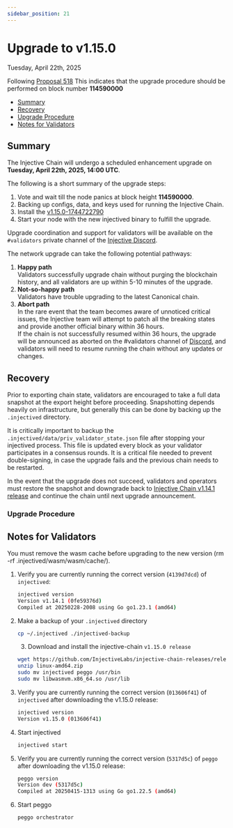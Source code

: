 ```yaml
---
sidebar_position: 21
---
```


# Upgrade to v1.15.0

Tuesday, April 22th, 2025

Following [Proposal 518](https://injhub.com/proposals/518) This indicates that the upgrade procedure should be performed on block number **114590000**

* [Summary](#summary)
* [Recovery](#recovery)
* [Upgrade Procedure](#upgrade-procedure)
* [Notes for Validators](#notes-for-validators)

## Summary

The Injective Chain will undergo a scheduled enhancement upgrade on **Tuesday, April 22th, 2025, 14:00 UTC**.

The following is a short summary of the upgrade steps:

1. Vote and wait till the node panics at block height **114590000**.
2. Backing up configs, data, and keys used for running the Injective Chain.
3. Install the [v1.15.0-1744722790](https://github.com/InjectiveLabs/injective-chain-releases/releases/tag/v1.15.0-1744722790)
4. Start your node with the new injectived binary to fulfill the upgrade.

Upgrade coordination and support for validators will be available on the `#validators` private channel of the [Injective Discord](https://discord.gg/injective).

The network upgrade can take the following potential pathways:

1. **Happy path**\
   Validators successfully upgrade chain without purging the blockchain history, and all validators are up within 5-10 minutes of the upgrade.
2. **Not-so-happy path**\
   Validators have trouble upgrading to the latest Canonical chain.
3. **Abort path**\
   In the rare event that the team becomes aware of unnoticed critical issues, the Injective team will attempt to patch all the breaking states and provide another official binary within 36 hours.\
   If the chain is not successfully resumed within 36 hours, the upgrade will be announced as aborted on the #validators channel of [Discord](https://discord.gg/injective), and validators will need to resume running the chain without any updates or changes.

## Recovery

Prior to exporting chain state, validators are encouraged to take a full data snapshot at the export height before proceeding. Snapshotting depends heavily on infrastructure, but generally this can be done by backing up the `.injectived` directory.

It is critically important to backup the `.injectived/data/priv_validator_state.json` file after stopping your injectived process. This file is updated every block as your validator participates in a consensus rounds. It is a critical file needed to prevent double-signing, in case the upgrade fails and the previous chain needs to be restarted.

In the event that the upgrade does not succeed, validators and operators must restore the snapshot and downgrade back to [Injective Chain v1.14.1 release](https://github.com/InjectiveLabs/injective-chain-releases/releases/tag/v1.14.1-1740773301) and continue the chain until next upgrade announcement.

### Upgrade Procedure

## Notes for Validators

You must remove the wasm cache before upgrading to the new version (rm -rf .injectived/wasm/wasm/cache/).

1.  Verify you are currently running the correct version (`4139d7dcd`) of `injectived`:

    ```bash
    injectived version
    Version v1.14.1 (0fe59376d)
    Compiled at 20250228-2008 using Go go1.23.1 (amd64)
    ```
2.  Make a backup of your `.injectived` directory

    ```bash
    cp ~/.injectived ./injectived-backup
    ```

    3. Download and install the injective-chain `v1.15.0 release`

    ```bash
    wget https://github.com/InjectiveLabs/injective-chain-releases/releases/download/v1.15.0-1744722790/linux-amd64.zip 
    unzip linux-amd64.zip
    sudo mv injectived peggo /usr/bin
    sudo mv libwasmvm.x86_64.so /usr/lib
    ```
3.  Verify you are currently running the correct version (`013606f41`) of `injectived` after downloading the v1.15.0 release:

    ```bash
    injectived version
    Version v1.15.0 (013606f41)
    ```
4.  Start injectived

    ```bash
    injectived start
    ```
5.  Verify you are currently running the correct version (`5317d5c`) of `peggo` after downloading the v1.15.0 release:

    ```bash
    peggo version
    Version dev (5317d5c)
    Compiled at 20250415-1313 using Go go1.22.5 (amd64)
    ```
6.  Start peggo

    ```bash
    peggo orchestrator
    ```
